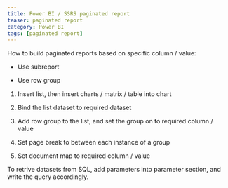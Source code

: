```yaml
---
title: Power BI / SSRS paginated report
teaser: paginated report
category: Power BI
tags: [paginated report]
---
```


How to build paginated reports based on specific column / value:

* Use subreport

* Use row group

1. Insert list, then insert charts / matrix / table into chart

2. Bind the list dataset to required dataset

3. Add row group to the list, and set the group on to required column / value

4. Set page break to between each instance of a group

5. Set document map to required column /  value

To retrive datasets from SQL, add parameters into parameter section, and write the query accordingly.

